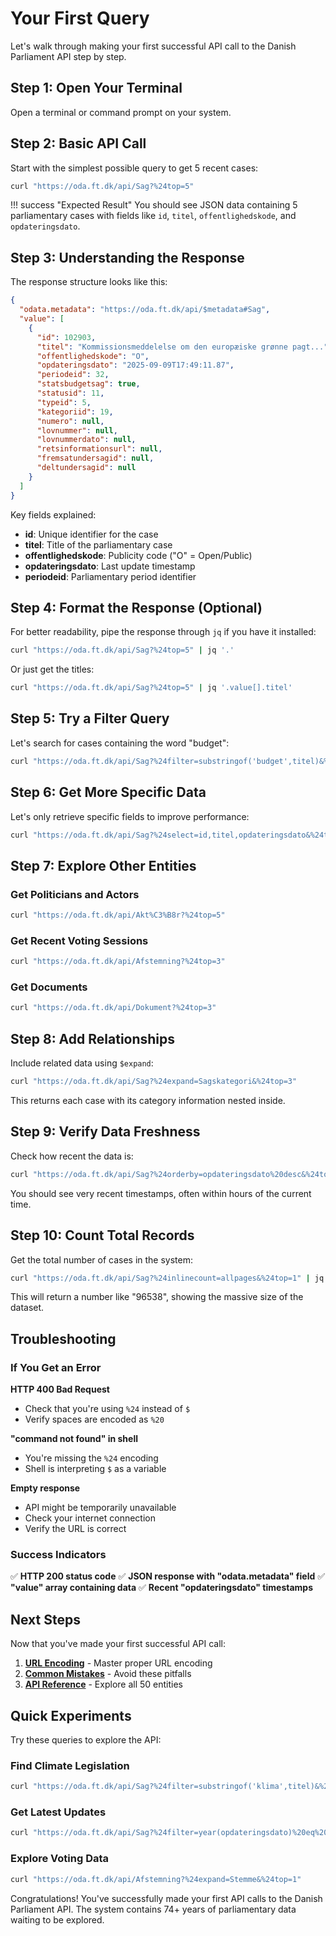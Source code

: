 # Your First Query

Let's walk through making your first successful API call to the Danish Parliament API step by step.

## Step 1: Open Your Terminal

Open a terminal or command prompt on your system.

## Step 2: Basic API Call

Start with the simplest possible query to get 5 recent cases:

```bash
curl "https://oda.ft.dk/api/Sag?%24top=5"
```

!!! success "Expected Result"
    You should see JSON data containing 5 parliamentary cases with fields like `id`, `titel`, `offentlighedskode`, and `opdateringsdato`.

## Step 3: Understanding the Response

The response structure looks like this:

```json
{
  "odata.metadata": "https://oda.ft.dk/api/$metadata#Sag",
  "value": [
    {
      "id": 102903,
      "titel": "Kommissionsmeddelelse om den europæiske grønne pagt...",
      "offentlighedskode": "O",
      "opdateringsdato": "2025-09-09T17:49:11.87",
      "periodeid": 32,
      "statsbudgetsag": true,
      "statusid": 11,
      "typeid": 5,
      "kategoriid": 19,
      "numero": null,
      "lovnummer": null,
      "lovnummerdato": null,
      "retsinformationsurl": null,
      "fremsatundersagid": null,
      "deltundersagid": null
    }
  ]
}
```

Key fields explained:
- **id**: Unique identifier for the case
- **titel**: Title of the parliamentary case
- **offentlighedskode**: Publicity code ("O" = Open/Public)
- **opdateringsdato**: Last update timestamp
- **periodeid**: Parliamentary period identifier

## Step 4: Format the Response (Optional)

For better readability, pipe the response through `jq` if you have it installed:

```bash
curl "https://oda.ft.dk/api/Sag?%24top=5" | jq '.'
```

Or just get the titles:

```bash
curl "https://oda.ft.dk/api/Sag?%24top=5" | jq '.value[].titel'
```

## Step 5: Try a Filter Query

Let's search for cases containing the word "budget":

```bash
curl "https://oda.ft.dk/api/Sag?%24filter=substringof('budget',titel)&%24top=3"
```

## Step 6: Get More Specific Data

Let's only retrieve specific fields to improve performance:

```bash
curl "https://oda.ft.dk/api/Sag?%24select=id,titel,opdateringsdato&%24top=5"
```

## Step 7: Explore Other Entities

### Get Politicians and Actors
```bash
curl "https://oda.ft.dk/api/Akt%C3%B8r?%24top=5"
```

### Get Recent Voting Sessions
```bash
curl "https://oda.ft.dk/api/Afstemning?%24top=3"
```

### Get Documents
```bash
curl "https://oda.ft.dk/api/Dokument?%24top=3"
```

## Step 8: Add Relationships

Include related data using `$expand`:

```bash
curl "https://oda.ft.dk/api/Sag?%24expand=Sagskategori&%24top=3"
```

This returns each case with its category information nested inside.

## Step 9: Verify Data Freshness

Check how recent the data is:

```bash
curl "https://oda.ft.dk/api/Sag?%24orderby=opdateringsdato%20desc&%24top=1&%24select=titel,opdateringsdato"
```

You should see very recent timestamps, often within hours of the current time.

## Step 10: Count Total Records

Get the total number of cases in the system:

```bash
curl "https://oda.ft.dk/api/Sag?%24inlinecount=allpages&%24top=1" | jq '."odata.count"'
```

This will return a number like "96538", showing the massive size of the dataset.

## Troubleshooting

### If You Get an Error

**HTTP 400 Bad Request**
- Check that you're using `%24` instead of `$`
- Verify spaces are encoded as `%20`

**"command not found" in shell**
- You're missing the `%24` encoding
- Shell is interpreting `$` as a variable

**Empty response**
- API might be temporarily unavailable
- Check your internet connection
- Verify the URL is correct

### Success Indicators

✅ **HTTP 200 status code**
✅ **JSON response with "odata.metadata" field**
✅ **"value" array containing data**
✅ **Recent "opdateringsdato" timestamps**

## Next Steps

Now that you've made your first successful API call:

1. **[URL Encoding](url-encoding.md)** - Master proper URL encoding
2. **[Common Mistakes](common-mistakes.md)** - Avoid these pitfalls
3. **[API Reference](../api-reference/)** - Explore all 50 entities

## Quick Experiments

Try these queries to explore the API:

### Find Climate Legislation
```bash
curl "https://oda.ft.dk/api/Sag?%24filter=substringof('klima',titel)&%24top=5"
```

### Get Latest Updates
```bash
curl "https://oda.ft.dk/api/Sag?%24filter=year(opdateringsdato)%20eq%202025&%24orderby=opdateringsdato%20desc&%24top=5"
```

### Explore Voting Data
```bash
curl "https://oda.ft.dk/api/Afstemning?%24expand=Stemme&%24top=1"
```

Congratulations! You've successfully made your first API calls to the Danish Parliament API. The system contains 74+ years of parliamentary data waiting to be explored.